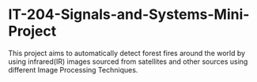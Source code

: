 # IT-204-Signals-and-Systems-Mini-Project

This project aims to automatically detect forest fires
around the world by using infrared(IR) images sourced from
satellites and other sources using different Image Processing
Techniques.
